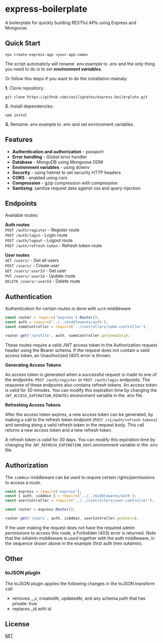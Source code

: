 # express-boilerplate
A boilerplate for quickly building RESTful APIs using Express and Mongoose.

## Quick Start

```
npx create-express-app <your-app-name>
```

The script automaticly will rename .env.example to .env and the only thing you need to do is to set ***environment variables***.


Or follow this steps if you want to do the installation mainaly:

**1.** Clone repository:
```
git clone https://github.com/vasilignatov/express-boilerplate.git
```
**2.** Install dependencies:
```
npm instal
```
**3.** Remame .env.example to .env and set environment variables.


## Features
- **Authentication and authorization** - passport
- **Error handling** - Global error handler 
- **Database** - MongoDB using Mongoose ODM 
- **Environment variables** - using dotenv 
- **Security** - using helmet to set security HTTP headers
- **CORS** - enabled using cors
- **Compression** - gzip compression with compression
- **Santizing**: sanitize request data against xss and query injection


## Endpoints

Available routes:

**Auth routes**\
`POST /auth/register` - Register route\
`POST /auth/login` - Login route\
`POST /auth/logout` - Logout route\
`POST /auth/refresh-token` - Refresh token route

**User routes**\
`GET /users/` - Get all users\
`POST /users/` - Create user\
`GET /users/:userId` - Get user\
`PUT /users/:userId` - Update route\
`DELETE /users/:userId` - Delete route

## Authentication

Authentication for certain routes is done with `auth` middleware

```javascript
const router = require('express').Router();
const auth = require('../../middlewares/auth');
const someController = require('../controllers/some.controller');

router.get('/profile', auth, someController.getSomeData);
```

These routes require a valid JWT access token in the Authorization request header using the Bearer schema. If the request does not contain a valid access token, an Unauthorized (401) error is thrown.

**Generating Access Tokens**

An access token is generated when a successful request is made to one of the endpoints: `POST /auth/register` or `POST /auth/login` endpoints. 
The response of these endpoints also contains refresh tokens.
An access token is valid for 30 minutes. You can modify this expiration time by changing the `JWT_ACCESS_EXPIRATION_MINUTES` environment variable in the .env file.

**Refreshing Access Tokens**

After the access token expires, a new access token can be generated, by making a call to the refresh token endpoint (`POST /v1/auth/refresh-tokens`) and sending along a valid refresh token in the request body. This call returns a new access token and a new refresh token.

A refresh token is valid for 30 days. You can modify this expiration time by changing the `JWT_REFRESH_EXPIRATION_DAYS` environment variable in the .env file.

## Authorization

The `isAdmin` middleware can be used to require certain rights/permissions to access a route.

```javascript
const express = require('express');
const { auth, isAdmin } = require('../../middlewares/auth');
const userController = require('../../controllers/user.controller');

const router = express.Router();

router.get('/users', auth, isAdmin, userController.getUsers);
```

If the user making the request does not have the required admin permissions to access this route, a Forbidden (403) error is returned. Note that the isAdmin middleware is used together with the auth middleware, in the sequence shown above in the example (first auth then isAdmin).


## Other

### **toJSON** plugin
The toJSON plugin applies the following changes in the toJSON transform call:

- removes \_\_v, createdAt, updatedAt, and any schema path that has private: true
- replaces \_id with id


## License

[MIT](LICENSE)